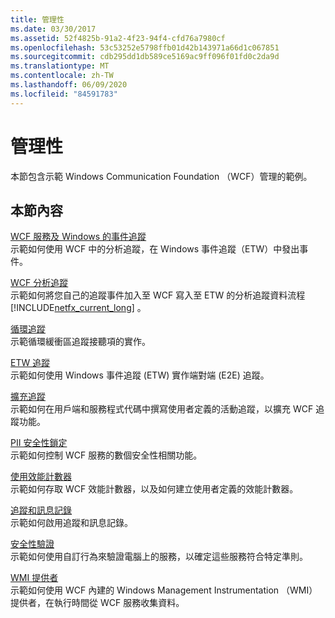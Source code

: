 ```yaml
---
title: 管理性
ms.date: 03/30/2017
ms.assetid: 52f4825b-91a2-4f23-94f4-cfd76a7980cf
ms.openlocfilehash: 53c53252e5798ffb01d42b143971a66d1c067851
ms.sourcegitcommit: cdb295dd1db589ce5169ac9ff096f01fd0c2da9d
ms.translationtype: MT
ms.contentlocale: zh-TW
ms.lasthandoff: 06/09/2020
ms.locfileid: "84591783"
---
```

# <a name="management"></a>管理性
本節包含示範 Windows Communication Foundation （WCF）管理的範例。  
  
## <a name="in-this-section"></a>本節內容  
 [WCF 服務及 Windows 的事件追蹤](wcf-services-and-event-tracing-for-windows.md)  
 示範如何使用 WCF 中的分析追蹤，在 Windows 事件追蹤（ETW）中發出事件。  
  
 [WCF 分析追蹤](wcf-analytic-tracing.md)  
 示範如何將您自己的追蹤事件加入至 WCF 寫入至 ETW 的分析追蹤資料流程 [!INCLUDE[netfx_current_long](../../../../includes/netfx-current-long-md.md)] 。  
  
 [循環追蹤](circular-tracing.md)  
 示範循環緩衝區追蹤接聽項的實作。  
  
 [ETW 追蹤](etw-tracing.md)  
 示範如何使用 Windows 事件追蹤 (ETW) 實作端對端 (E2E) 追蹤。  
  
 [擴充追蹤](extending-tracing.md)  
 示範如何在用戶端和服務程式代碼中撰寫使用者定義的活動追蹤，以擴充 WCF 追蹤功能。  
  
 [PII 安全性鎖定](pii-security-lockdown.md)  
 示範如何控制 WCF 服務的數個安全性相關功能。  
  
 [使用效能計數器](using-performance-counters.md)  
 示範如何存取 WCF 效能計數器，以及如何建立使用者定義的效能計數器。  
  
 [追蹤和訊息記錄](tracing-and-message-logging.md)  
 示範如何啟用追蹤和訊息記錄。  
  
 [安全性驗證](security-validation.md)  
 示範如何使用自訂行為來驗證電腦上的服務，以確定這些服務符合特定準則。  
  
 [WMI 提供者](wmi-provider.md)  
 示範如何使用 WCF 內建的 Windows Management Instrumentation （WMI）提供者，在執行時間從 WCF 服務收集資料。
